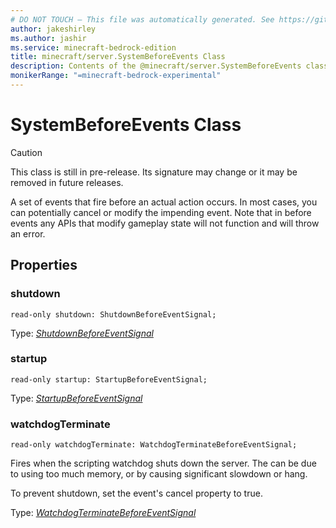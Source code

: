 ```yaml
---
# DO NOT TOUCH — This file was automatically generated. See https://github.com/mojang/minecraftapidocsgenerator to modify descriptions, examples, etc.
author: jakeshirley
ms.author: jashir
ms.service: minecraft-bedrock-edition
title: minecraft/server.SystemBeforeEvents Class
description: Contents of the @minecraft/server.SystemBeforeEvents class.
monikerRange: "=minecraft-bedrock-experimental"
---
```

# SystemBeforeEvents Class

> [!CAUTION]
> This class is still in pre-release.  Its signature may change or it may be removed in future releases.

A set of events that fire before an actual action occurs. In most cases, you can potentially cancel or modify the impending event. Note that in before events any APIs that modify gameplay state will not function and will throw an error.

## Properties

### **shutdown**
`read-only shutdown: ShutdownBeforeEventSignal;`

Type: [*ShutdownBeforeEventSignal*](ShutdownBeforeEventSignal.md)

### **startup**
`read-only startup: StartupBeforeEventSignal;`

Type: [*StartupBeforeEventSignal*](StartupBeforeEventSignal.md)

### **watchdogTerminate**
`read-only watchdogTerminate: WatchdogTerminateBeforeEventSignal;`

Fires when the scripting watchdog shuts down the server. The can be due to using too much memory, or by causing significant slowdown or hang.

To prevent shutdown, set the event's cancel property to true.

Type: [*WatchdogTerminateBeforeEventSignal*](WatchdogTerminateBeforeEventSignal.md)
